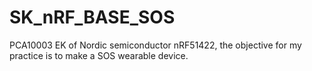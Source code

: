 # SK_nRF_BASE_SOS
PCA10003 EK of Nordic semiconductor nRF51422, the objective for my practice is to make a SOS wearable device. 
